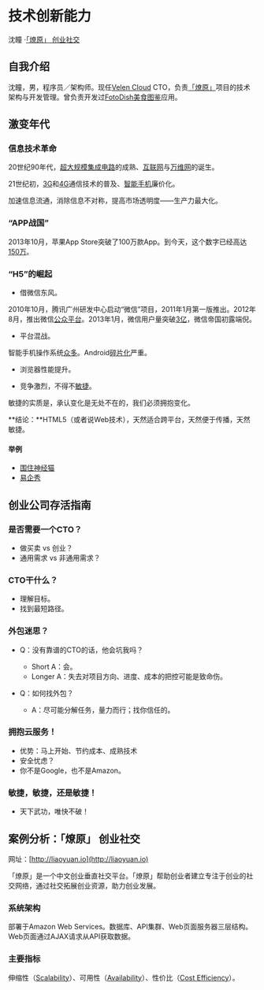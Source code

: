 # 技术创新能力

沈瞳 ·[「燎原」 创业社交](http://liaoyuan.io)

## 自我介绍
沈瞳，男，程序员／架构师。现任[Velen Cloud](http://velencloud.com) CTO，负责[「燎原」](http://liaoyuan.io)项目的技术架构与开发管理。曾负责开发过[FotoDish美食图鉴](http://fotodish.com)应用。

## 激变年代

### 信息技术革命
20世纪90年代，[超大规模集成电路](https://zh.wikipedia.org/wiki/%E5%8D%8A%E5%AF%BC%E4%BD%93%E5%99%A8%E4%BB%B6%E5%88%B6%E9%80%A0)的成熟、[互联网](https://zh.wikipedia.org/wiki/%E4%BA%92%E8%81%94%E7%BD%91)与[万维网](https://zh.wikipedia.org/wiki/%E4%B8%87%E7%BB%B4%E7%BD%91)的诞生。

21世纪初，[3G](https://zh.wikipedia.org/wiki/3G)和[4G](https://zh.wikipedia.org/wiki/4G)通信技术的普及、[智能手机](https://zh.wikipedia.org/wiki/%E6%99%BA%E8%83%BD%E6%89%8B%E6%9C%BA)廉价化。

加速信息流通，消除信息不对称，提高市场透明度——生产力最大化。

### “APP战国”
2013年10月，苹果App Store突破了100万款App。到今天，这个数字已经高达[150万](http://www.statista.com/statistics/276623/number-of-apps-available-in-leading-app-stores/)。

### “H5”的崛起

- 借微信东风。

2010年10月，腾讯广州研发中心启动“微信”项目，2011年1月第一版推出。2012年8月，推出微信[公众平台](http://www.zhihu.com/question/20428589)。2013年1月，微信用户量突破[3亿](http://www.c114.net/news/52/a741599.html)，微信帝国初露端倪。

- 平台混战。

智能手机操作系统[众多](http://www.idc.com/prodserv/smartphone-os-market-share.jsp)。Android[碎片化](http://36kr.com/p/214826.html)严重。

- 浏览器性能提升。

- 竞争激烈，不得不[敏捷](https://zh.wikipedia.org/wiki/%E6%95%8F%E6%8D%B7%E8%BD%AF%E4%BB%B6%E5%BC%80%E5%8F%91)。

敏捷的实质是，承认变化是无处不在的，我们必须拥抱变化。

**结论：**HTML5（或者说Web技术），天然适合跨平台，天然便于传播，天然敏捷。

#### 举例
- [围住神经猫](http://wapbaike.baidu.com/view/14382111.htm)
- [易企秀](http://eqxiu.com)

## 创业公司存活指南

### 是否需要一个CTO？

- 做买卖 vs 创业？
- 通用需求 vs 非通用需求？

### CTO干什么？

- 理解目标。
- 找到最短路径。

### 外包迷思？

- Q：没有靠谱的CTO的话，他会坑我吗？
  - Short A：会。
  - Longer A：失去对项目方向、进度、成本的把控可能是致命伤。
  
- Q：如何找外包？
  - A：尽可能分解任务，量力而行；找你信任的。

### 拥抱云服务！

- 优势：马上开始、节约成本、成熟技术
- 安全忧虑？
- 你不是Google，也不是Amazon。

### 敏捷，敏捷，还是敏捷！

- 天下武功，唯快不破！

## 案例分析：「燎原」 创业社交

网址：[http://liaoyuan.io](http://liaoyuan.io)

「燎原」是一个中文创业垂直社交平台。「燎原」帮助创业者建立专注于创业的社交网络，通过社交拓展创业资源，助力创业发展。

### 系统架构
部署于Amazon Web Services。数据库、API集群、Web页面服务器三层结构。Web页面通过AJAX请求从API获取数据。

### 主要指标

伸缩性（[Scalability](https://en.wikipedia.org/wiki/Scalability)）、可用性（[Availability](https://en.wikipedia.org/wiki/Availability)）、性价比（[Cost Efficiency](https://en.wikipedia.org/wiki/Cost_efficiency)）。